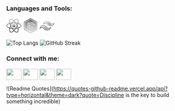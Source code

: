 
<h3 align="left">Languages and Tools:</h3>
<p align="left"> 
  <img src="assets/icons/react.svg" alt="React" width="40" height="40"/>
  <img src="assets/icons/nodejs.svg" alt="NodeJS" width="40" height="40"/>
  <img src="assets/icons/tailwind.svg" alt="Tailwind CSS" width="40" height="40"/>
</p>

![Top Langs](https://github-readme-stats.vercel.app/api/top-langs/?username=marianbonhomme&layout=compact)
![GitHub Streak](https://github-readme-streak-stats.herokuapp.com/?user=marianbonhomme)

<h3 align="left">Connect with me:</h3>
<p align="left">
<a href="your link" target="blank"><img align="center" src="https://cdn.jsdelivr.net/npm/simple-icons@3.0.1/icons/twitter.svg" alt="" height="30" width="40" /></a>
<a href="your link" target="blank"><img align="center" src="https://cdn.jsdelivr.net/npm/simple-icons@3.0.1/icons/linkedin.svg" alt="" height="30" width="40" /></a>
<a href="your link" target="blank"><img align="center" src="https://cdn.jsdelivr.net/npm/simple-icons@3.0.1/icons/instagram.svg" alt="" height="30" width="40" /></a>
<a href="your link" target="blank"><img align="center" src="https://cdn.jsdelivr.net/npm/simple-icons@3.0.1/icons/youtube.svg" alt="" height="30" width="40" /></a>
</p>

![Readme Quotes](https://quotes-github-readme.vercel.app/api?type=horizontal&theme=dark?quote=Discipline is the key to build something incredible)
